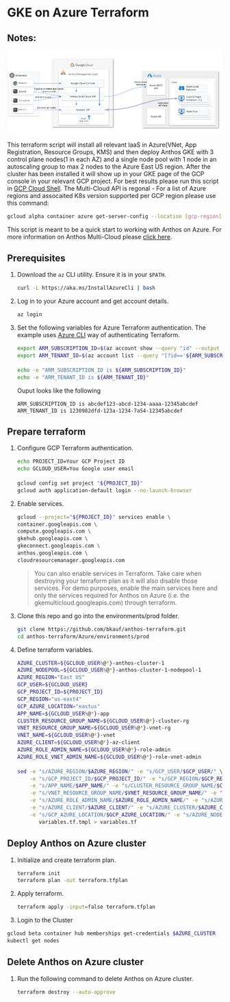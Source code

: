 # GKE on Azure Terraform

## Notes:
![Anthos Multi-Cloud](Anthos-Multi-Azure.png)

This terraform script will install all relevant IaaS in Azure(VNet, App Registration, Resource Groups, KMS) and then deploy Anthos GKE with 3 control plane nodes(1 in each AZ) and a single node pool with 1 node in an autoscaling group to max 2 nodes to the Azure East US region. After the cluster has been installed it will show up in your GKE page of the GCP console in your relevant GCP project. For best results please run this script in [GCP Cloud Shell](https://cloud.google.com/shell/docs/using-cloud-shelll). The Multi-Cloud API is regonal - For a list of Azure regions and assocaited K8s version supported per GCP region please use this command:

```bash
gcloud alpha container azure get-server-config --location [gcp-region]
```

 This script is meant to be a quick start to working with Anthos on Azure. For more information on Anthos Multi-Cloud please [click here](https://cloud.google.com/anthos/clusters/docs/multi-cloud/).

## Prerequisites

1. Download the `az` CLI utility. Ensure it is in your `$PATH`.

   ```bash
   curl -L https://aka.ms/InstallAzureCli | bash
   ```

1. Log in to your Azure account and get account details.

   ```bash
   az login
   ```

1. Set the following variables for Azure Terraform authentication. The example uses [Azure CLI](https://registry.terraform.io/providers/hashicorp/azurerm/latest/docs/guides/azure_cli) way of authenticating Terraform.

   ```bash
   export ARM_SUBSCRIPTION_ID=$(az account show --query "id" --output tsv)
   export ARM_TENANT_ID=$(az account list --query "[?id=='${ARM_SUBSCRIPTION_ID}'].{tenantId:tenantId}" --output tsv)

   echo -e "ARM_SUBSCRIPTION_ID is ${ARM_SUBSCRIPTION_ID}"
   echo -e "ARM_TENANT_ID is ${ARM_TENANT_ID}"
   ```

   Ouput looks like the following

   ```
   ARM_SUBSCRIPTION_ID is abcdef123-abcd-1234-aaaa-12345abcdef
   ARM_TENANT_ID is 1230982dfd-123a-1234-7a54-12345abcdef
   ```

## Prepare terraform

1. Configure GCP Terraform authentication.

   ```bash
   echo PROJECT_ID=Your GCP Project ID
   echo GCLOUD_USER=You Google user email

   gcloud config set project "${PROJECT_ID}"
   gcloud auth application-default login --no-launch-browser
   ```

1. Enable services.

   ```bash
   gcloud --project="${PROJECT_ID}" services enable \
   container.googleapis.com \
   compute.googleapis.com \
   gkehub.googleapis.com \
   gkeconnect.googleapis.com \
   anthos.googleapis.com \
   cloudresourcemanager.googleapis.com
   ```

   > You can also enable services in Terraform. Take care when destroying your terraform plan as it will also disable those services. For demo purposes, enable the main services here and only the services required for Anthos on Azure (i.e. the gkemulticloud.googleapis.com) through terraform.

1. Clone this repo and go into the environments/prod folder.

   ```bash
   git clone https://github.com/bkauf/anthos-terraform.git
   cd anthos-terraform/Azure/environments/prod
   ```

1. Define terraform variables.

   ```bash
   AZURE_CLUSTER=${GCLOUD_USER%@*}-anthos-cluster-1
   AZURE_NODEPOOL=${GCLOUD_USER%@*}-anthos-cluster-1-nodepool-1
   AZURE_REGION="East US"
   GCP_USER=${GCLOUD_USER}
   GCP_PROJECT_ID=${PROJECT_ID}
   GCP_REGION="us-east4"
   GCP_AZURE_LOCATION="eastus"
   APP_NAME=${GCLOUD_USER%@*}-app
   CLUSTER_RESOURCE_GROUP_NAME=${GCLOUD_USER%@*}-cluster-rg
   VNET_RESOURCE_GROUP_NAME=${GCLOUD_USER%@*}-vnet-rg
   VNET_NAME=${GCLOUD_USER%@*}-vnet
   AZURE_CLIENT=${GCLOUD_USER%@*}-az-client
   AZURE_ROLE_ADMIN_NAME=${GCLOUD_USER%@*}-role-admin
   AZURE_ROLE_VNET_ADMIN_NAME=${GCLOUD_USER%@*}-role-vnet-admin

   sed -e "s/AZURE_REGION/$AZURE_REGION/" -e "s/GCP_USER/$GCP_USER/" \
       -e "s/GCP_PROJECT_ID/$GCP_PROJECT_ID/" -e "s/GCP_REGION/$GCP_REGION/" \
       -e "s/APP_NAME/$APP_NAME/" -e "s/CLUSTER_RESOURCE_GROUP_NAME/$CLUSTER_RESOURCE_GROUP_NAME/" \
       -e "s/VNET_RESOURCE_GROUP_NAME/$VNET_RESOURCE_GROUP_NAME/" -e "s/VNET_NAME/$VNET_NAME/" \
       -e "s/AZURE_ROLE_ADMIN_NAME/$AZURE_ROLE_ADMIN_NAME/" -e "s/AZURE_ROLE_VNET_ADMIN_NAME/$AZURE_ROLE_VNET_ADMIN_NAME/" \
       -e "s/AZURE_CLIENT/$AZURE_CLIENT/" -e "s/AZURE_CLUSTER/$AZURE_CLUSTER/" \
       -e "s/GCP_AZURE_LOCATION/$GCP_AZURE_LOCATION/" -e "s/AZURE_NODEPOOL/$AZURE_NODEPOOL/" \
          variables.tf.tmpl > variables.tf
   ```

## Deploy Anthos on Azure cluster

1. Initialize and create terraform plan.

   ```bash
   terraform init
   terraform plan -out terraform.tfplan
   ```

1. Apply terraform.

   ```bash
   terraform apply -input=false terraform.tfplan
   ```
 1. Login to the Cluster

   ```bash
   gcloud beta container hub memberships get-credentials $AZURE_CLUSTER
   kubectl get nodes
   ```

## Delete Anthos on Azure cluster

1. Run the following command to delete Anthos on Azure cluster.

   ```bash
   terraform destroy --auto-approve
   ```


